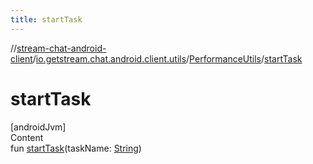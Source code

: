 ```yaml
---
title: startTask
---
```

//[stream-chat-android-client](../../../index.md)/[io.getstream.chat.android.client.utils](../index.md)/[PerformanceUtils](index.md)/[startTask](startTask.md)



# startTask  
[androidJvm]  
Content  
fun [startTask](startTask.md)(taskName: [String](https://kotlinlang.org/api/latest/jvm/stdlib/kotlin/-string/index.html))  



